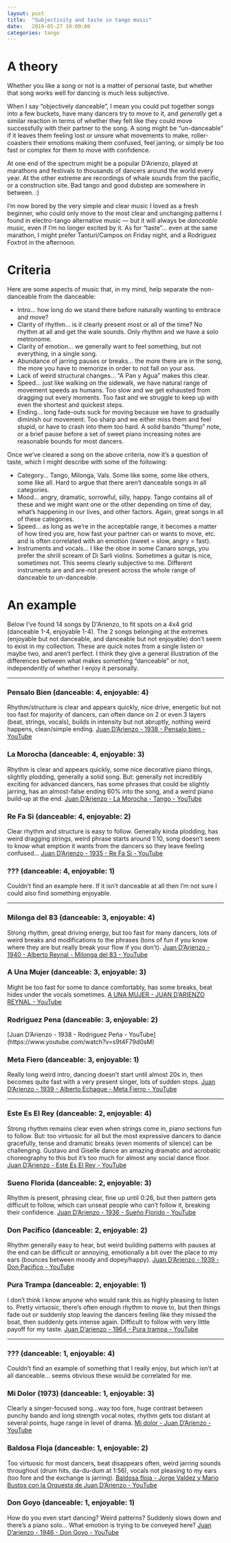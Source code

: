 ```yaml
---
layout: post
title:  "Subjectivity and taste in tango music"
date:   2019-05-27 10:00:00
categories: tango
---
```


# A theory
Whether you like a song or not is a matter of personal taste,  but whether that song works well for dancing is much less subjective.

When I say “objectively danceable”, I mean you could put together songs into a few buckets, have many dancers try to move to it, and *generally* get a similar reaction in terms of whether they felt like they could move successfully with their partner to the song. A song might be “un-danceable” if it leaves them feeling lost or unsure what movements to make, roller-coasters their emotions making them confused, feel jarring, or simply be too fast or complex for them to move with confidence.

At one end of the spectrum might be a popular D’Arienzo, played at marathons and festivals to thousands of dancers around the world every year. At the other extreme are recordings of whale sounds from the pacific, or a construction site. Bad tango and good dubstep are somewhere in between. :)

I’m now bored by the very simple and clear music I loved as a fresh beginner, who could only move to the most clear and unchanging patterns I found in electro-tango alternative music — but it will always be *danceable* music, even if I’m no longer excited by it. As for “taste”… even at the same marathon, I might prefer Tanturi/Campos on Friday night, and a Rodriguez Foxtrot in the afternoon.

# Criteria
Here are some aspects of music that, in my mind, help separate the non-danceable from the danceable:

- Intro… how long do we stand there before naturally wanting to embrace and move?
- Clarity of rhythm… is it clearly present most or all of the time? No rhythm at all and get the wale sounds. Only rhythm and we have a solo metronome.
- Clarity of emotion… we generally want to feel something, but not everything, in a single song.
- Abundance of jarring pauses or breaks… the more there are in the song, the more you have to memorize in order to not fall on your ass.
- Lack of weird structural changes… “A Pan y Agua” makes this clear.
- Speed… just like walking on the sidewalk, we have natural range of movement speeds as humans. Too slow and we get exhausted from dragging out every moments. Too fast and we struggle to keep up with even the shortest and quickest steps.
- Ending… long fade-outs suck for moving because we have to gradually diminish our movement. Too sharp and we either miss them and feel stupid, or have to crash into them too hard. A solid bando “thump” note, or a brief pause before a set of sweet piano increasing notes are reasonable bounds for most dancers.

Once we’ve cleared a song on the above criteria, now it’s a question of taste, which I might describe with some of the following:

- Category… Tango, Milonga, Vals. Some like some, some like others, some like all. Hard to argue that there aren’t danceable songs in all categories.
- Mood… angry, dramatic, sorrowful, silly, happy. Tango contains all of these and we might want one or the other depending on time of day, what’s happening in our lives, and other factors. Again, great songs in all of these categories.
- Speed… as long as we’re in the acceptable range, it becomes a matter of how tired you are, how fast your partner can or wants to move, etc. and is often correlated with an emotion (sweet = slow, angry = fast).
- Instruments and vocals… I like the oboe in some Canaro songs, you prefer the shrill scream of Di Sarli violins. Sometimes a guitar is nice, sometimes not. This seems clearly subjective to me. Different instruments are and are-not present across the whole range of danceable to un-danceable.


# An example
Below I’ve found 14 songs by D'Arienzo, to fit spots on a 4x4 grid (danceable 1-4, enjoyable 1-4). The 2 songs belonging at the extremes (enjoyable but not danceable, and danceable but not enjoyable) don’t seem to exist in my collection. These are quick notes from a single listen or maybe two, and aren’t perfect. I think they give a general illustration of the differences between what makes something “danceable” or not, independently of whether I enjoy it personally.

---

### Pensalo Bien (danceable: 4, enjoyable: 4)
Rhythm/structure is clear and appears quickly, nice drive, energetic but not too fast for majority of dancers, can often dance on 2 or even 3 layers (beat, strings, vocals), builds in intensity but not abruptly, nothing weird happens, clean/simple ending.
[Juan D’Arienzo - 1938 - Pensalo bien - YouTube](https://www.youtube.com/watch?v=8PntJlcscGU)

### La Morocha (danceable: 4, enjoyable: 3)
Rhythm is clear and appears quickly, some nice decorative piano things, slightly plodding, generally a solid song. But: generally not incredibly exciting for advanced dancers, has some phrases that could be slightly jarring, has an almost-false ending 60% into the song, and a weird piano build-up at the end.
[Juan D’Arienzo - La Morocha - Tango - YouTube](https://www.youtube.com/watch?v=ekqQg8x1ezQ)

### Re Fa Si (danceable: 4, enjoyable: 2)
Clear rhythm and structure is easy to follow. Generally kinda plodding, has weird dragging strings, weird phrase starts around 1:10, song doesn’t seem to know what emption it wants from the dancers so they leave feeling confused…
[Juan D’Arienzo - 1935 - Re Fa Si - YouTube](https://www.youtube.com/watch?v=vBsq3KL7pfA)

### ??? (danceable: 4, enjoyable: 1)
Couldn’t find an example here. If it isn’t danceable at all then I’m not sure I could also find something enjoyable.

---

### Milonga del 83 (danceable: 3, enjoyable: 4)
Strong rhythm, great driving energy, but too fast for many dancers, lots of weird breaks and modifications to the phrases (tons of fun if you know where they are but really break your flow if you don’t).
[Juan D’Arienzo - 1940 - Alberto Reynal - Milonga del 83 - YouTube](https://www.youtube.com/watch?v=-3BT13532fY)

### A Una Mujer (danceable: 3, enjoyable: 3)
Might be too fast for some to dance comfortably, has some breaks, beat hides under the vocals sometimes.
[A UNA MUJER  - JUAN D’ARIENZO REYNAL - YouTube](https://www.youtube.com/watch?v=X_LBODPtzw0)

### Rodriguez Pena (danceable: 3, enjoyable: 2)
<Add a description>
[Juan D’Arienzo - 1938 - Rodriguez Peña - YouTube](https://www.youtube.com/watch?v=s9t4F79d0sM)

### Meta Fiero (danceable: 3, enjoyable: 1)
Really long weird intro, dancing doesn’t start until almost 20s in, then becomes quite fast with a very present singer, lots of sudden stops.
[Juan D’Arienzo - 1939 - Alberto Echague - Meta Fierro - YouTube](https://www.youtube.com/watch?v=rSk5Johb1Vg)

---

### Este Es El Rey (danceable: 2, enjoyable: 4)
Strong rhythm remains clear even when strings come in, piano sections fun to follow. But: too virtuosic for all but the most expressive dancers to dance gracefully, tense and dramatic breaks (even moments of silence) can be challenging. Gustavo and Giselle dance an amazing dramatic and acrobatic choreography to this but it’s too much for almost any social dance floor.
[Juan D’Arienzo - Este Es El Rey - YouTube](https://www.youtube.com/watch?v=pjBIKeIPovo)

### Sueno Florida (danceable: 2, enjoyable: 3)
Rhythm is present, phrasing clear, fine up until 0:26, but then pattern gets difficult to follow, which can unseat people who can’t follow it, breaking their confidence.
[Juan D’Arienzo - 1936 - Sueño Florido - YouTube](https://www.youtube.com/watch?v=94jl6DJRGXE)

### Don Pacifico (danceable: 2, enjoyable: 2)
Rhythm generally easy to hear, but weird building patterns with pauses at the end can be difficult or annoying, emotionally a bit over the place to my ears (bounces between moody and dopey/happy).
[Juan D’Arienzo - 1939 - Don Pacifico - YouTube](https://www.youtube.com/watch?v=4HawjQZNTFU)

### Pura Trampa (danceable: 2, enjoyable: 1)
I don’t think I know anyone who would rank this as highly pleasing to listen to. Pretty virtuosic, there’s often enough rhythm to move to, but then things fade out or suddenly stop leaving the dancers feeling like they missed the boat, then suddenly gets intense again. Difficult to follow with very little payoff for my taste.
[Juan D’arienzo - 1964 - Pura trampa - YouTube](https://www.youtube.com/watch?v=TjJK1Bj7W8I)

---

### ??? (danceable: 1, enjoyable: 4)
Couldn’t find an example of something that I really enjoy, but which isn’t at all danceable… seems obvious these would be correlated for me.

### Mi Dolor (1973) (danceable: 1, enjoyable: 3)
Clearly a singer-focused song…way too fore, huge contrast between punchy bando and long strength vocal notes, rhythm gets too distant at several points, huge range in level of drama.
[Mi dolor - Juan D’Arienzo - YouTube](https://www.youtube.com/watch?v=ZK5oTm8VZGQ)

### Baldosa Floja (danceable: 1, enjoyable: 2)
Too virtuosic for most dancers, beat disappears often, weird jarring sounds throughout (drum hits, da-du-dum at 1:56), vocals not pleasing to my ears (too fore and the exchange is jarring).
[Baldosa floja - Jorge Valdez y Mario Bustos con la Orquesta de Juan D’Arienzo - YouTube](https://www.youtube.com/watch?v=1CgxfygW6bo)

### Don Goyo (danceable: 1, enjoyable: 1)
How do you even start dancing? Weird patterns? Suddenly slows down and there’s a piano solo… What emotion is trying to be conveyed here?
[Juan D’arienzo - 1946 - Don Goyo - YouTube](https://www.youtube.com/watch?v=Cv538F6L_Zk)